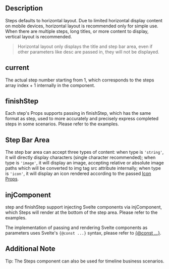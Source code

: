 ## Description

Steps defaults to horizontal layout. Due to limited horizontal display content on mobile devices, horizontal layout is recommended only for simple use. When there are multiple steps, long titles, or more content to display, vertical layout is recommended.

> Horizontal layout only displays the title and step bar area, even if other parameters like desc are passed in, they will not be displayed.

## current

The actual step number starting from 1, which corresponds to the steps array index + 1 internally in the component.

## finishStep

Each step's Props supports passing in finishStep, which has the same format as step, used to more accurately and precisely express completed steps in some scenarios. Please refer to the examples.

## Step Bar Area

The step bar area can accept three types of content: when type is `'string'`, it will directly display characters (single character recommended); when type is `'image'`, it will display an image, accepting relative or absolute image paths which will be converted to img tag src attribute internally; when type is `'icon'`, it will display an icon rendered according to the passed [Icon Props](https://stdf.design/components?nav=icon&tab=1).

## injComponent

step and finishStep support injecting Svelte components via injComponent, which Steps will render at the bottom of the step area. Please refer to the examples.

The implementation of passing and rendering Svelte components as parameters uses Svelte's `{@const ...}` syntax, please refer to [{@const ...}](https://svelte.dev/docs/svelte/@const).

## Additional Note

Tip: The Steps component can also be used for timeline business scenarios.
